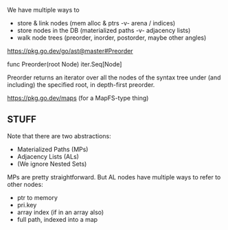We have multiple ways to
 - store & link nodes (mem alloc & ptrs -v- arena / indices)
 - store nodes in the DB (materialized paths -v- adjacency lists)
  - walk node trees (preorder, inorder, postorder, maybe other angles)

https://pkg.go.dev/go/ast@master#Preorder

func Preorder(root Node) iter.Seq[Node]

Preorder returns an iterator over all the nodes of the syntax tree
under (and including) the specified root, in depth-first preorder.

https://pkg.go.dev/maps
(for a MapFS-type thing) 

## STUFF

Note that there are two abstractions:
- Materialized Paths (MPs)
- Adjacency Lists (ALs)
- (We ignore Nested Sets)

MPs are pretty straightforward.
But AL nodes have multiple ways
to refer to other nodes:
- ptr to memory
- pri.key
- array index (if in an array also)
- full path, indexed into a map

